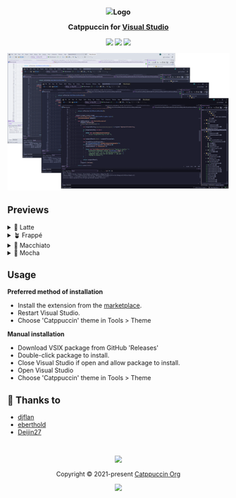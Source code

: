 <h3 align="center">
	<img src="https://raw.githubusercontent.com/catppuccin/catppuccin/main/assets/logos/exports/1544x1544_circle.png" width="100" alt="Logo"/><br/>
	<img src="https://raw.githubusercontent.com/catppuccin/catppuccin/main/assets/misc/transparent.png" height="30" width="0px"/>
	Catppuccin for <a href="https://visualstudio.microsoft.com/">Visual Studio</a>
	<img src="https://raw.githubusercontent.com/catppuccin/catppuccin/main/assets/misc/transparent.png" height="30" width="0px"/>
</h3>

<p align="center">
    <a href="https://github.com/catppuccin/visual-studio/stargazers"><img src="https://img.shields.io/github/stars/catppuccin/visual-studio?colorA=363a4f&colorB=b7bdf8&style=for-the-badge"></a>
    <a href="https://github.com/catppuccin/visual-studio/issues"><img src="https://img.shields.io/github/issues/catppuccin/visual-studio?colorA=363a4f&colorB=f5a97f&style=for-the-badge"></a>
    <a href="https://github.com/catppuccin/visual-studio/contributors"><img src="https://img.shields.io/github/contributors/catppuccin/visual-studio?colorA=363a4f&colorB=a6da95&style=for-the-badge"></a>
</p>

<p align="center">
  <img src="https://raw.githubusercontent.com/catppuccin/visual-studio/main/assets/Catppuccin%20Preview.png"/>
</p>

## Previews

<details>
<summary>🌻 Latte</summary>
<img src="https://raw.githubusercontent.com/catppuccin/visual-studio/main/assets/Catppuccin%20Latte.png"/>
</details>
<details>
<summary>🪴 Frappé</summary>
<img src="https://raw.githubusercontent.com/catppuccin/visual-studio/main/assets/Catppuccin%20Frapp%C3%A9.png"/>
</details>
<details>
<summary>🌺 Macchiato</summary>
<img src="https://raw.githubusercontent.com/catppuccin/visual-studio/main/assets/Catppuccin%20Macchiato.png"/>
</details>
<details>
<summary>🌿 Mocha</summary>
<img src="https://raw.githubusercontent.com/catppuccin/visual-studio/main/assets/Catppuccin%20Mocha.png"/>
</details>

## Usage

**Preferred method of installation**

- Install the extension from the [marketplace](https://marketplace.visualstudio.com/items?itemName=Catppuccin.CatppuccinVS).
- Restart Visual Studio.
- Choose 'Catppuccin' theme in Tools > Theme

**Manual installation**

- Download VSIX package from GitHub 'Releases'
- Double-click package to install. 
- Close Visual Studio if open and allow package to install.
- Open Visual Studio
- Choose 'Catppuccin' theme in Tools > Theme

## 💝 Thanks to

- [djflan](https://github.com/djflan)
- [eberthold](https://github.com/eberthold)
- [Deijin27](https://github.com/Deijin27)

&nbsp;

<p align="center">
	<img src="https://raw.githubusercontent.com/catppuccin/catppuccin/main/assets/footers/gray0_ctp_on_line.svg?sanitize=true" />
</p>

<p align="center">
	Copyright &copy; 2021-present <a href="https://github.com/catppuccin" target="_blank">Catppuccin Org</a>
</p>

<p align="center">
	<a href="https://github.com/catppuccin/catppuccin/blob/main/LICENSE"><img src="https://img.shields.io/static/v1.svg?style=for-the-badge&label=License&message=MIT&logoColor=d9e0ee&colorA=363a4f&colorB=b7bdf8"/></a>
</p>
